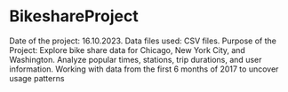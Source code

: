# BikeshareProject
Date of the project: 16.10.2023.
Data files used: CSV files.
Purpose of the Project:
Explore bike share data for Chicago, New York City, and Washington. Analyze popular times, stations, trip durations, and user information. Working with data from the first 6 months of 2017 to uncover usage patterns
